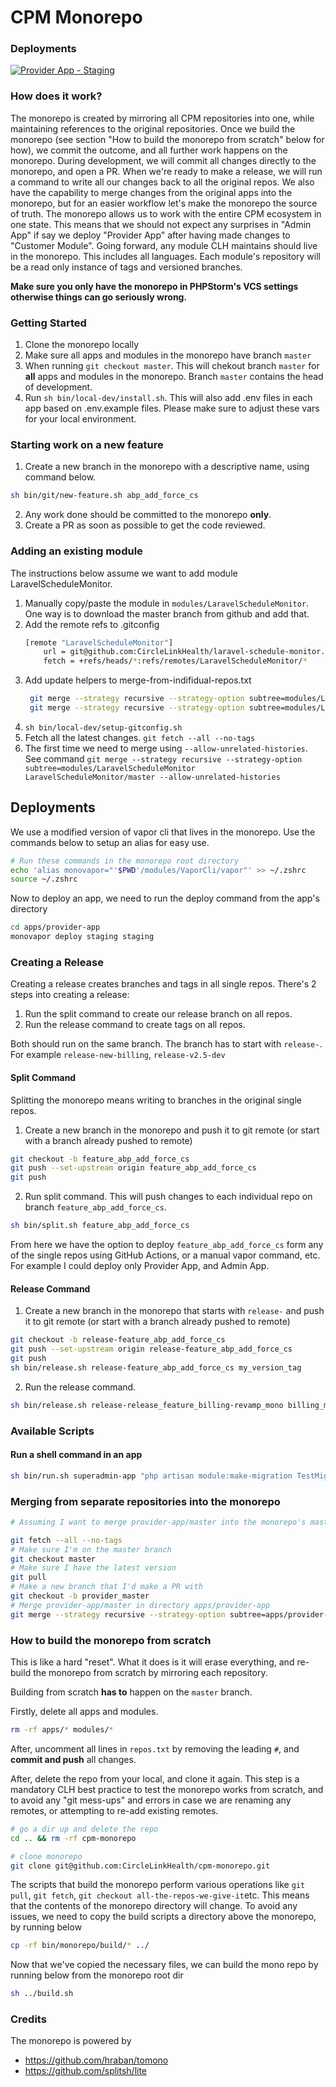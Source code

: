# CPM Monorepo

### Deployments
[![Provider App - Staging](https://github.com/CircleLinkHealth/cpm-monorepo/actions/workflows/provider.yml/badge.svg)](https://github.com/CircleLinkHealth/cpm-monorepo/actions/workflows/provider.yml)

### How does it work?
The monorepo is created by mirroring all CPM repositories into one, while maintaining references to the original repositories. Once we build the monorepo (see section "How to build the monorepo from scratch" below for how), we commit the outcome, and all further work happens on the monorepo. During development, we will commit all changes directly to the monorepo, and open a PR. When we're ready to make a release, we will run a command to write all our changes back to all the original repos. We also have the capability to merge changes from the original apps into the monorepo, but for an easier workflow let's make the monorepo the source of truth. The monorepo allows us to work with the entire CPM ecosystem in one state. This means that we should not expect any surprises in "Admin App" if say we deploy "Provider App" after having made changes to "Customer Module". Going forward, any module CLH maintains should live in the monorepo. This includes all languages. Each module's repository will be a read only instance of tags and versioned branches.

**Make sure you only have the monorepo in PHPStorm's VCS settings otherwise things can go seriously wrong.**

### Getting Started
1. Clone the monorepo locally
2. Make sure all apps and modules in the monorepo have branch `master`
3. When running `git checkout master`. This will chekout branch `master` for **all** apps and modules in the monorepo. Branch `master` contains the head of development.
4. Run `sh bin/local-dev/install.sh`. This will also add .env files in each app based on .env.example files. Please make sure to adjust these vars for your local environment.

### Starting work on a new feature
1. Create a new branch in the monorepo with a descriptive name, using command below.
```bash
sh bin/git/new-feature.sh abp_add_force_cs
```
2. Any work done should be committed to the monorepo **only**.
3. Create a PR as soon as possible to get the code reviewed.

### Adding an existing module
The instructions below assume we want to add module LaravelScheduleMonitor.
1. Manually copy/paste the module in `modules/LaravelScheduleMonitor`. One way is to download the master branch from github and add that.
2. Add the remote refs to .gitconfig
    ```bash
    [remote "LaravelScheduleMonitor"]
        url = git@github.com:CircleLinkHealth/laravel-schedule-monitor.git
        fetch = +refs/heads/*:refs/remotes/LaravelScheduleMonitor/*
    ```
3. Add update helpers to merge-from-indifidual-repos.txt
   ```bash
    git merge --strategy recursive --strategy-option subtree=modules/LaravelScheduleMonitor LaravelScheduleMonitor/master
    git merge --strategy recursive --strategy-option subtree=modules/LaravelScheduleMonitor LaravelScheduleMonitor/development
    ```
4. `sh bin/local-dev/setup-gitconfig.sh`
4. Fetch all the latest changes. `git fetch --all --no-tags`
5. The first time we need to merge using `--allow-unrelated-histories`. See command `git merge --strategy recursive --strategy-option subtree=modules/LaravelScheduleMonitor LaravelScheduleMonitor/master --allow-unrelated-histories`



## Deployments
We use a modified version of vapor cli that lives in the monorepo. Use the commands below to setup an alias for easy use.
```bash
# Run these commands in the monorepo root directory
echo 'alias monovapor="'$PWD'/modules/VaporCli/vapor"' >> ~/.zshrc 
source ~/.zshrc
```
Now to deploy an app, we need to run the deploy command from the app's directory
```bash
cd apps/provider-app
monovapor deploy staging staging
```

### Creating a Release
Creating a release creates branches and tags in all single repos. There's 2 steps into creating a release:
1. Run the split command to create our release branch on all repos.
2. Run the release command to create tags on all repos. 

Both should run on the same branch. The branch has to start with `release-`. For example `release-new-billing`, `release-v2.5-dev`

#### Split Command
Splitting the monorepo means writing to branches in the original single repos. 
1. Create a new branch in the monorepo and push it to git remote (or start with a branch already pushed to remote)
```bash
git checkout -b feature_abp_add_force_cs
git push --set-upstream origin feature_abp_add_force_cs
git push
```
2. Run split command. This will push changes to each individual repo on branch `feature_abp_add_force_cs`.
```bash
sh bin/split.sh feature_abp_add_force_cs
```
From here we have the option to deploy `feature_abp_add_force_cs` form any of the single repos using GitHub Actions, or a manual vapor command, etc. For example I could deploy only Provider App, and Admin App.

#### Release Command
1. Create a new branch in the monorepo that starts with `release-` and push it to git remote (or start with a branch already pushed to remote)
```bash
git checkout -b release-feature_abp_add_force_cs
git push --set-upstream origin release-feature_abp_add_force_cs
git push
sh bin/release.sh release-feature_abp_add_force_cs my_version_tag
```
2. Run the release command. 
```bash
sh bin/release.sh release-release_feature_billing-revamp_mono billing_monorepo_test_v4
```

### Available Scripts
#### Run a shell command in an app
```bash
sh bin/run.sh superadmin-app "php artisan module:make-migration TestMigration CpmMigrations"
```
### Merging from separate repositories into the monorepo
```bash
# Assuming I want to merge provider-app/master into the monorepo's master branch

git fetch --all --no-tags
# Make sure I'm on the master branch
git checkout master
# Make sure I have the latest version
git pull
# Make a new branch that I'd make a PR with
git checkout -b provider_master
# Merge provider-app/master in directory apps/provider-app
git merge --strategy recursive --strategy-option subtree=apps/provider-app provider-app/master 
```

### How to build the monorepo from scratch
This is like a hard "reset". What it does is it will erase everything, and re-build the monorepo from scratch by mirroring each repository. 

Building from scratch **has to** happen on the `master` branch.

Firstly, delete all apps and modules. 
```bash
rm -rf apps/* modules/*
```

After, uncomment all lines in `repos.txt` by removing the leading `#`, and **commit and push** all changes.

After, delete the repo from your local, and clone it again. This step is a mandatory CLH best practice to test the monorepo works from scratch, and to avoid any "git mess-ups" and errors in case we are renaming any remotes, or attempting to re-add existing remotes.

```bash
# go a dir up and delete the repo
cd .. && rm -rf cpm-monorepo

# clone monorepo
git clone git@github.com:CircleLinkHealth/cpm-monorepo.git 
```

The scripts that build the monorepo perform various operations like `git pull`, `git fetch`, `git checkout all-the-repos-we-give-it`etc. This means that the contents of the monorepo directory will change. To avoid any issues, we need to copy the build scripts a directory above the monorepo, by running below

```bash
cp -rf bin/monorepo/build/* ../
```
Now that we've copied the necessary files, we can build the mono repo by running below from the monorepo root dir
```bash
sh ../build.sh
```
 
### Credits
The monorepo is powered by
- https://github.com/hraban/tomono
- https://github.com/splitsh/lite
